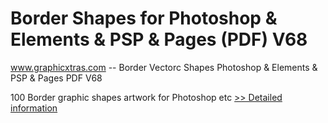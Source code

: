 # Border Shapes for Photoshop & Elements & PSP & Pages (PDF) V68
www.graphicxtras.com -- Border Vectorc Shapes Photoshop & Elements & PSP & Pages PDF V68

100 Border graphic shapes artwork for Photoshop etc
[>> Detailed information](https://secure.shareit.com/shareit/product.html?productid=300496690&affiliateid=200057808)